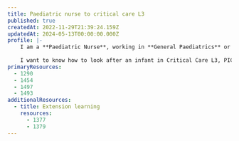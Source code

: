 ```yaml
---
title: Paediatric nurse to critical care L3
published: true
createdAt: 2022-11-29T21:39:24.159Z
updatedAt: 2024-05-13T00:00:00.000Z
profile: |-
    I am a **Paediatric Nurse**, working in **General Paediatrics** or **HDU**
    
    I want to know how to look after an infant in Critical Care L3, PICU
primaryResources:
  - 1290
  - 1454
  - 1497
  - 1493
additionalResources:
  - title: Extension learning
    resources:
      - 1377
      - 1379
---
```


